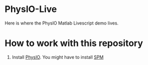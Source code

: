 # PhysIO-Live
Here is where the PhysIO Matlab Livescript demo lives.

# How to work with this repository

1. Install [PhysIO](https://github.com/translationalneuromodeling/tapas/tree/master/PhysIO). You might have to install [SPM](https://www.fil.ion.ucl.ac.uk/spm/)
